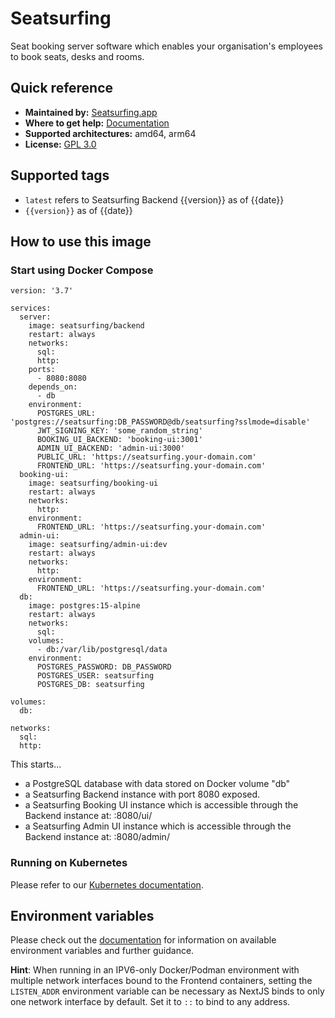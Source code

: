 # Seatsurfing

Seat booking server software which enables your organisation's employees to book seats, desks and rooms.

## Quick reference
* **Maintained by:** [Seatsurfing.app](https://seatsurfing.app/)
* **Where to get help:** [Documentation](https://seatsurfing.app/docs/)
* **Supported architectures:** amd64, arm64
* **License:** [GPL 3.0](https://github.com/seatsurfing/seatsurfing/blob/main/LICENSE)

## Supported tags
* ```latest``` refers to Seatsurfing Backend {{version}} as of {{date}}
* ```{{version}}``` as of {{date}}

## How to use this image
### Start using Docker Compose
```
version: '3.7'

services:
  server:
    image: seatsurfing/backend
    restart: always
    networks:
      sql:
      http:
    ports:
      - 8080:8080
    depends_on:
      - db
    environment:
      POSTGRES_URL: 'postgres://seatsurfing:DB_PASSWORD@db/seatsurfing?sslmode=disable'
      JWT_SIGNING_KEY: 'some_random_string'
      BOOKING_UI_BACKEND: 'booking-ui:3001'
      ADMIN_UI_BACKEND: 'admin-ui:3000'
      PUBLIC_URL: 'https://seatsurfing.your-domain.com'
      FRONTEND_URL: 'https://seatsurfing.your-domain.com'
  booking-ui:
    image: seatsurfing/booking-ui
    restart: always
    networks:
      http:
    environment:
      FRONTEND_URL: 'https://seatsurfing.your-domain.com'
  admin-ui:
    image: seatsurfing/admin-ui:dev
    restart: always
    networks:
      http:
    environment:
      FRONTEND_URL: 'https://seatsurfing.your-domain.com'
  db:
    image: postgres:15-alpine
    restart: always
    networks:
      sql:
    volumes:
      - db:/var/lib/postgresql/data
    environment:
      POSTGRES_PASSWORD: DB_PASSWORD
      POSTGRES_USER: seatsurfing
      POSTGRES_DB: seatsurfing

volumes:
  db:

networks:
  sql:
  http:
```

This starts...
* a PostgreSQL database with data stored on Docker volume "db"
* a Seatsurfing Backend instance with port 8080 exposed.
* a Seatsurfing Booking UI instance which is accessible through the Backend instance at: :8080/ui/
* a Seatsurfing Admin UI instance which is accessible through the Backend instance at: :8080/admin/

### Running on Kubernetes
Please refer to our [Kubernetes documentation](https://seatsurfing.app/docs/kubernetes/).

## Environment variables
Please check out the [documentation](https://seatsurfing.app/docs/config) for information on available environment variables and further guidance.

**Hint**: When running in an IPV6-only Docker/Podman environment with multiple network interfaces bound to the Frontend containers, setting the ```LISTEN_ADDR``` environment variable can be necessary as NextJS binds to only one network interface by default. Set it to ```::``` to bind to any address.

